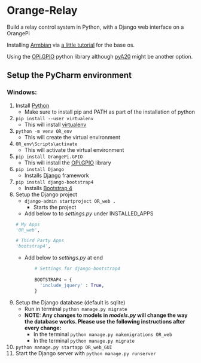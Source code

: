 # Orange-Relay
Build a relay control system in Python, with a Django web interface on a OrangePi

Installing [Armbian](https://docs.armbian.com/) via [a little tutorial](https://lucsmall.com/2017/01/19/beginners-guide-to-the-orange-pi-zero/) for the base os.

Using the [OPi.GPIO](https://opi-gpio.readthedocs.io/en/latest/) python library although [pyA20](https://pypi.org/project/pyA20/) might be another option.

## Setup the PyCharm environment

### Windows:

1. Install [Python](https://www.python.org/downloads/)
   - Make sure to install pip and PATH as part of the installation of python
2. ```pip install --user virtualenv```
   - This will install [virtualenv](https://virtualenv.pypa.io/en/latest/)
3. ```python -m venv OR_env```
   - This will create the virtual environment
4. ```OR_env\Scripts\activate```
   - This will activate the virtual environment
5. ```pip install OrangePi.GPIO```
   - This will install the [OPi.GPIO](https://opi-gpio.readthedocs.io/en/latest/) library
6. ```pip install Django```
   - Installs [Django](https://www.djangoproject.com/) framework
7. ```pip install django-bootstrap4```
   - Installs [Bootstrap 4](https://django-bootstrap4.readthedocs.io/en/latest/)
8. Setup the Django project
   - ```django-admin startproject OR_web . ```
      - Starts the project
   - Add below to to _settings.py_ under INSTALLED_APPS
   ```python
   # My Apps
   'OR_web',
   
   # Third Party Apps
   'bootstrap4',
   ``` 
   - Add below to _settings.py_ at end
   ```python
          # Settings for django-bootstrap4
       
          BOOTSTRAP4 = {
            'include_jquery' : True,
          }
   ```
9. Setup the Django database (default is sqlite)
   - Run in terminal ```python manage.py migrate```
   - **NOTE: Any changes to models in _models.py_ will change the way the database works.  Please use the following instructions after every change:**
     - In the terminal ```python manage.py makemigrations OR_web```
     - In the terminal ```python manage.py migrate```
10. ```python manage.py startapp OR_web_GUI```
10. Start the Django server with ```python manage.py runserver```